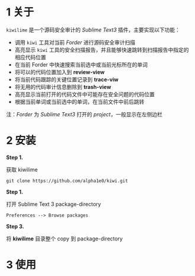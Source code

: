 
# 1 关于

`kiwilime` 是一个源码安全审计的 *Sublime Text3* 插件，主要实现以下功能：

- 调用 `kiwi` 工具对当前 *Forder* 进行源码安全审计扫描
- 高亮显示 `kiwi` 工具的安全扫描报告，并且能够快速跳转到扫描报告中指定的相应代码位置
- 在当前 Forder 中快速搜索当前选中或当前光标所在的单词
- 将可以的代码位置加入到 **review-view**
- 将当前代码跟踪的关键位置记录到 **trace-viw**
- 将无用的代码审计信息删除到 **trash-view**
- 高亮显示当前打开的代码文件中可能存在安全问题的代码位置
- 根据当前单词或当前选中的单词，在当前文件中前后跳转

注：*Forder* 为 *Sublime Text3* 打开的 *project*，一般显示在左侧边栏


# 2 安装

**Step 1.** 

获取 kiwilime

    git clone https://github.com/alpha1e0/kiwi.git

**Step 1.** 

打开 Sublime Text 3 package-directory

    Preferences --> Browse packages

**Step 3.**

将 **kiwilime** 目录整个 copy 到 package-directory

# 3 使用


